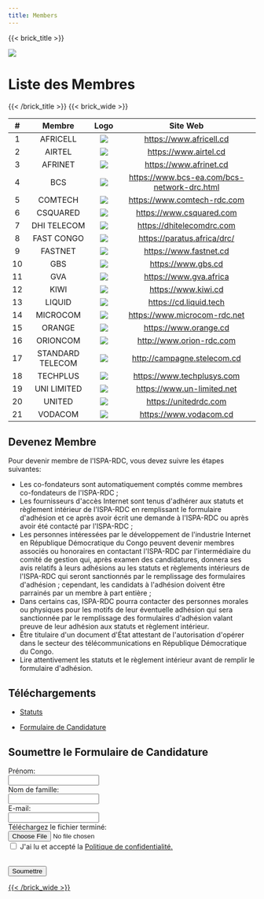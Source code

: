 ```yaml
---
title: Members
---
```


{{< brick_title >}}

![](/uploads/photos/bricks.png)

# Liste des Membres

{{< /brick_title >}}
{{< brick_wide >}}

|#  |       Membre             |                   Logo                 |             Site Web                  |
| :--: |  :----------------------------:  |  :----------------------------:   |   :------------------------------------:   |
| 1  |AFRICELL           | ![](/uploads/photos/MLogos/africell.png)      | https://www.africell.cd    |
| 2  |AIRTEL             |  ![](/uploads/photos/MLogos/airtel.png)      | https://www.airtel.cd      |
| 3  |AFRINET             |   ![](/uploads/photos/MLogos/afrinet.png)     | https://www.afrinet.cd |
| 4  |BCS                 |   ![](/uploads/photos/MLogos/bcs.png)    | https://www.bcs-ea.com/bcs-network-drc.html |
| 5  |COMTECH             |   ![](/uploads/photos/MLogos/comtech.png)    | https://www.comtech-rdc.com      |
| 6  |CSQUARED           |   ![](/uploads/photos/MLogos/csquared.png)    | https://www.csquared.com       |
| 7  |DHI TELECOM         |   ![](/uploads/photos/MLogos/dhi.png)    | https://dhitelecomdrc.com       |
| 8  |FAST CONGO          |   ![](/uploads/photos/MLogos/fastcongo.svg)    | https://paratus.africa/drc/    |
| 9  |FASTNET             |   ![](/uploads/photos/MLogos/fastnet.jpeg)    | https://www.fastnet.cd        |
| 10 |GBS                 |   ![](/uploads/photos/MLogos/gbs.png)    | https://www.gbs.cd       |
| 11 |GVA                 |   ![](/uploads/photos/MLogos/gva.svg)    | https://www.gva.africa       |
| 12 |KIWI                |   ![](/uploads/photos/MLogos/kiwi.png)    | https://www.kiwi.cd        |
| 13 |LIQUID              |   ![](/uploads/photos/MLogos/liquid.png)    | https://cd.liquid.tech      |
| 14 |MICROCOM            |   ![](/uploads/photos/MLogos/microcom.jpeg)    | https://www.microcom-rdc.net   |
| 15 |ORANGE              |   ![](/uploads/photos/MLogos/orange.svg)     | https://www.orange.cd        |
| 16 |ORIONCOM            |   ![](/uploads/photos/MLogos/orioncom.png)    | http://www.orion-rdc.com     |
| 17 |STANDARD TELECOM    |   ![](/uploads/photos/MLogos/standardtelecom.png)    | http://campagne.stelecom.cd    |
| 18 |TECHPLUS            |   ![](/uploads/photos/MLogos/techplus.png)    | https://www.techplusys.com     |
| 19 |UNI LIMITED         |   ![](/uploads/photos/MLogos/unilimited.png)    | https://www.un-limited.net     |
| 20 |UNITED              |   ![](/uploads/photos/MLogos/united.png)    | https://unitedrdc.com          |
| 21 |VODACOM             |   ![](/uploads/photos/MLogos/voda.png)    | https://www.vodacom.cd         |

## Devenez Membre

Pour devenir membre de l'ISPA-RDC, vous devez suivre les étapes suivantes:

- Les co-fondateurs sont automatiquement comptés comme membres co-fondateurs de l'ISPA-RDC ;
- Les fournisseurs d'accès Internet sont tenus d'adhérer aux statuts et règlement intérieur de l'ISPA-RDC en remplissant le formulaire d'adhésion et ce après avoir écrit une demande à l'ISPA-RDC ou après avoir été contacté par l'ISPA-RDC ;
- Les personnes intéressées par le développement de l'industrie Internet en République Démocratique du Congo peuvent devenir membres associés ou honoraires en contactant l'ISPA-RDC par l'intermédiaire du comité de gestion qui, après examen des candidatures, donnera ses avis relatifs à leurs adhésions au les statuts et règlements intérieurs de l'ISPA-RDC qui seront sanctionnés par le remplissage des formulaires d'adhésion ; cependant, les candidats à l'adhésion doivent être parrainés par un membre à part entière ;
- Dans certains cas, ISPA-RDC pourra contacter des personnes morales ou physiques pour les motifs de leur éventuelle adhésion qui sera sanctionnée par le remplissage des formulaires d'adhésion valant preuve de leur adhésion aux statuts et règlement intérieur.
- Être titulaire d'un document d'État attestant de l'autorisation d'opérer dans le secteur des télécommunications en République Démocratique du Congo.
- Lire attentivement les statuts et le règlement intérieur avant de remplir le formulaire d'adhésion.

## Téléchargements

- <a class="has_icon" href=http://localhost:1313/uploads/documents/STATUTS.pdf>Statuts</a>
<!-- ![STATUTS]<uploads/documents/STATUTS.pdf> -->

- <a class="has_icon" href=http://localhost:1313/uploads/documents/FICHE.D.ADHESION.ISPA-DRC1.pdf>Formulaire de Candidature</a>
<!-- ![Formulaire de Candidature] <uploads/documents/IFICHE.D.ADHESION.ISPA-DRC1.pdf> -->

## Soumettre le Formulaire de Candidature

<form>
  <label for="fname">Prénom:</label><br>
  <input type="text" id="fname" name="fname"><br>
  <label for="lname">Nom de famille:</label><br>
  <input type="text" id="lname" name="lname"><br>
   <label for="email">E-mail:</label><br>
  <input type="text" id="email" name="email"><br>
  <label for="file">Téléchargez le fichier terminé:</label><br>
  <input type="file" id="myFile" name="filename"><br>
  <input type="checkbox" id="checkbox" name="agree" value="agree">
  <label for="Agree"> J'ai lu et accepté la <a href="/privacy-policy">Politique de confidentialité.</p><br>
</label><div class="mb-10 flex items-start gap-2">
</label><button type="submit">Soumettre</button>
</form>

{{< /brick_wide >}}
